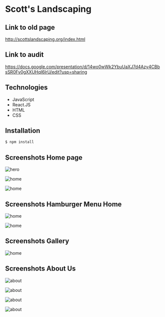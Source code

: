 # Scott's Landscaping

## Link to old page
http://scottslandscaping.org/index.html

## Link to audit
https://docs.google.com/presentation/d/14wo0wWk2YbuUaXJ7d4Azy4CBbsSR0Fv0gXXUHqI6lrU/edit?usp=sharing


## Technologies

- JavaScript
- React.JS
- HTML
- CSS

## Installation

```bash
$ npm install
```


## Screenshots Home page

![hero](https://imgur.com/4NWNHqv.jpg)

![home](https://imgur.com/3fZ1yeQ.jpg)

![home](https://imgur.com/apw4fH7.jpg)

## Screenshots Hamburger Menu Home

![home](https://imgur.com/v4ypWf1.jpg)

![home](https://imgur.com/wx9XU1G.jpg)

## Screenshots Gallery

![home](https://imgur.com/EHTSaUa.jpg)

## Screenshots About Us

![about](https://imgur.com/Jdc76D8.jpg)

![about](https://imgur.com/fHJ2M0i.jpg)

![about](https://imgur.com/P5q03kO.jpg)

![about](https://imgur.com/IH8syfK.jpg)
